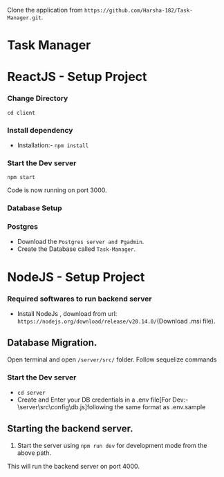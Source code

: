 Clone the application from `https://github.com/Harsha-182/Task-Manager.git`.

# Task Manager 

# ReactJS - Setup Project

### Change Directory
`cd client`

### Install dependency
* Installation:- `npm install`

### Start the Dev server
`npm start`

Code is now running on port 3000.

### Database Setup

### Postgres
* Download the `Postgres server and Pgadmin`.
* Create the Database called `Task-Manager`.

# NodeJS  - Setup Project

### Required softwares to run backend server
* Install NodeJs , download from url: `https://nodejs.org/download/release/v20.14.0/`(Download .msi file).

## Database Migration.
Open terminal and open `/server/src/` folder.
Follow sequelize commands

### Start the Dev server
* `cd server`
* Create and Enter your DB credentials in a .env file[For Dev:-\server\src\config\db.js]following the same format as .env.sample

## Starting the backend server.
1. Start the server using `npm run dev` for development mode from the above path.

This will run the backend server on port 4000.
